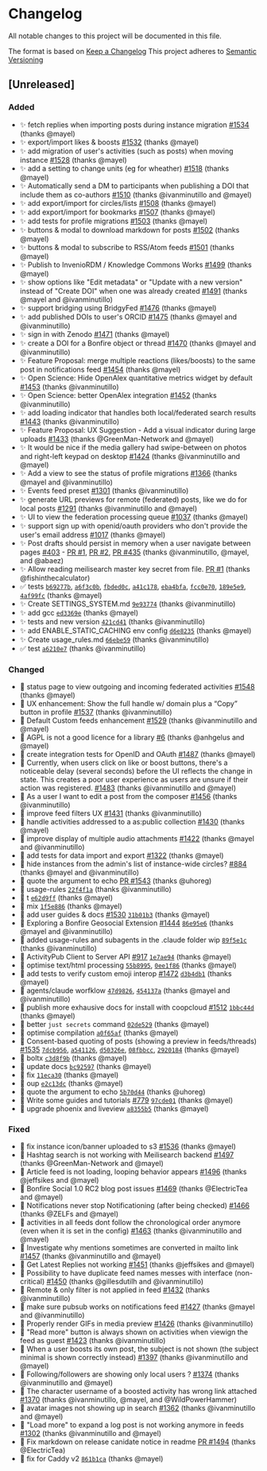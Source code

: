 # Changelog
All notable changes to this project will be documented in this file.

The format is based on [Keep a Changelog](https://keepachangelog.com/en/1.0.0/)
This project adheres to [Semantic Versioning](https://semver.org/spec/v2.0.0.html)

## [Unreleased]
### Added
- ✨ fetch replies when importing posts during instance migration [#1534](https://github.com/bonfire-networks/bonfire-app/issues/1534) (thanks @mayel)
- ✨ export/import likes & boosts [#1532](https://github.com/bonfire-networks/bonfire-app/issues/1532) (thanks @mayel)
- ✨ add migration of user's activities (such as posts) when moving instance [#1528](https://github.com/bonfire-networks/bonfire-app/issues/1528) (thanks @mayel)
- ✨ add a setting to change units (eg for wheather) [#1518](https://github.com/bonfire-networks/bonfire-app/issues/1518) (thanks @mayel)
- ✨ Automatically send a DM to participants when publishing a DOI that include them as co-authors [#1510](https://github.com/bonfire-networks/bonfire-app/issues/1510) (thanks @ivanminutillo and @mayel)
- ✨ add export/import for circles/lists [#1508](https://github.com/bonfire-networks/bonfire-app/issues/1508) (thanks @mayel)
- ✨ add export/import for bookmarks [#1507](https://github.com/bonfire-networks/bonfire-app/issues/1507) (thanks @mayel)
- ✨ add tests for profile migrations [#1503](https://github.com/bonfire-networks/bonfire-app/issues/1503) (thanks @mayel)
- ✨ buttons & modal to download markdown for posts [#1502](https://github.com/bonfire-networks/bonfire-app/issues/1502) (thanks @mayel)
- ✨ buttons & modal to subscribe to RSS/Atom feeds [#1501](https://github.com/bonfire-networks/bonfire-app/issues/1501) (thanks @mayel)
- ✨ Publish to InvenioRDM / Knowledge Commons Works [#1499](https://github.com/bonfire-networks/bonfire-app/issues/1499) (thanks @mayel)
- ✨ show options like "Edit metadata" or "Update with a new version" instead of "Create DOI" when one was already created [#1491](https://github.com/bonfire-networks/bonfire-app/issues/1491) (thanks @mayel and @ivanminutillo)
- ✨ support bridging using BridgyFed [#1476](https://github.com/bonfire-networks/bonfire-app/issues/1476) (thanks @mayel)
- ✨ add published DOIs to user's ORCID [#1475](https://github.com/bonfire-networks/bonfire-app/issues/1475) (thanks @mayel and @ivanminutillo)
- ✨ sign in with Zenodo [#1471](https://github.com/bonfire-networks/bonfire-app/issues/1471) (thanks @mayel)
- ✨ create a DOI for a Bonfire object or thread [#1470](https://github.com/bonfire-networks/bonfire-app/issues/1470) (thanks @mayel and @ivanminutillo)
- ✨ Feature Proposal: merge multiple reactions (likes/boosts) to the same post in notifications feed [#1454](https://github.com/bonfire-networks/bonfire-app/issues/1454) (thanks @mayel)
- ✨ Open Science: Hide OpenAlex quantitative metrics widget by default [#1453](https://github.com/bonfire-networks/bonfire-app/issues/1453) (thanks @ivanminutillo)
- ✨ Open Science: better OpenAlex integration [#1452](https://github.com/bonfire-networks/bonfire-app/issues/1452) (thanks @ivanminutillo)
- ✨ add loading indicator that handles both local/federated search results [#1443](https://github.com/bonfire-networks/bonfire-app/issues/1443) (thanks @ivanminutillo)
- ✨ Feature Proposal: UX Suggestion - Add a visual indicator during large uploads [#1433](https://github.com/bonfire-networks/bonfire-app/issues/1433) (thanks @GreenMan-Network and @mayel)
- ✨ It would be nice if the media gallery had swipe-between on photos and right-left keypad on desktop [#1424](https://github.com/bonfire-networks/bonfire-app/issues/1424) (thanks @ivanminutillo and @mayel)
- ✨ Add a view to see the status of profile migrations [#1366](https://github.com/bonfire-networks/bonfire-app/issues/1366) (thanks @mayel and @ivanminutillo)
- ✨ Events feed preset [#1301](https://github.com/bonfire-networks/bonfire-app/issues/1301) (thanks @ivanminutillo)
- ✨ generate URL previews for remote (federated) posts, like we do for local posts [#1291](https://github.com/bonfire-networks/bonfire-app/issues/1291) (thanks @ivanminutillo and @mayel)
- ✨ UI to view the federation processing queue [#1037](https://github.com/bonfire-networks/bonfire-app/issues/1037) (thanks @mayel)
- ✨ support sign up with openid/oauth providers who don't provide the user's email address [#1017](https://github.com/bonfire-networks/bonfire-app/issues/1017) (thanks @mayel)
- ✨ Post drafts should persist in memory when a user navigate between pages [#403](https://github.com/bonfire-networks/bonfire-app/issues/403) - [PR #1](https://github.com/bonfire-networks/bonfire-app/pull/1), [PR #2](https://github.com/bonfire-networks/bonfire-app/pull/2), [PR #435](https://github.com/bonfire-networks/bonfire-app/pull/435) (thanks @ivanminutillo, @mayel, and @abaez)
- ✨ Allow reading meilisearch master key secret from file. [PR #1](https://github.com/bonfire-networks/bonfire_search/pull/1) (thanks @fishinthecalculator)
- ✅ tests [`b69277b`](https://github.com/bonfire-networks/bonfire-app/commit/b69277bfed1bd0507a6917082632402fc722b4d1), [`a6f3c0b`](https://github.com/bonfire-networks/bonfire-app/commit/a6f3c0b0e701504dcf4f32672946a76d12db4866), [`fbded0c`](https://github.com/bonfire-networks/bonfire-app/commit/fbded0ce045012eb5076133a72e81821e854fe55), [`a41c178`](https://github.com/bonfire-networks/bonfire-app/commit/a41c17802c8157261cc5cb1198118bb352fe3570), [`eba4bfa`](https://github.com/bonfire-networks/activity_pub/commit/eba4bfa7d44f0bf258748be5980ad8b4cfd1542f), [`fcc0e70`](https://github.com/bonfire-networks/activity_pub/commit/fcc0e70f3c51c991f40efa706d70bb5d655525d0), [`189e5e9`](https://github.com/bonfire-networks/activity_pub/commit/189e5e9a0eb066e07278f67a69bcec13b1f33b7e), [`4af99fc`](https://github.com/bonfire-networks/activity_pub/commit/4af99fcc45ce25d5926fccd633d0da83cb8b996a) (thanks @mayel)
- ✨ Create SETTINGS_SYSTEM.md [`9e93774`](https://github.com/bonfire-networks/bonfire-app/commit/9e9377418bd86a91aed7be5b344fda010a880aef) (thanks @ivanminutillo)
- ✨ add gcc [`ed3369e`](https://github.com/bonfire-networks/bonfire-app/commit/ed3369e22e873482ac138ed3338671a964cf85b0) (thanks @mayel)
- ✨ tests and new version [`421cd41`](https://github.com/bonfire-networks/bonfire-app/commit/421cd41edc4e6dff9976324bc9e4cca19f77c9ff) (thanks @ivanminutillo)
- ✨ add ENABLE_STATIC_CACHING env config [`d6e8235`](https://github.com/bonfire-networks/bonfire-app/commit/d6e82357fdc8ae82ff4f096932e3ab841547288c) (thanks @mayel)
- ✨ Create usage_rules.md [`66ebe59`](https://github.com/bonfire-networks/activity_pub/commit/66ebe590fd657546814d5915de8c153b348e6466) (thanks @ivanminutillo)
- ✅ test [`a6210e7`](https://github.com/bonfire-networks/bonfire-app/commit/a6210e74621f80c8684b1ff878dcf0d67f6c44ef) (thanks @ivanminutillo)

### Changed
- 📝 status page to view outgoing and incoming federated activities [#1548](https://github.com/bonfire-networks/bonfire-app/issues/1548) (thanks @mayel)
- 💅 UX enhancement: Show the full handle w/ domain plus a “Copy” button in profile [#1537](https://github.com/bonfire-networks/bonfire-app/issues/1537) (thanks @ivanminutillo)
- 🚀 Default Custom feeds enhancement [#1529](https://github.com/bonfire-networks/bonfire-app/issues/1529) (thanks @ivanminutillo and @mayel)
- 📝 AGPL is not a good licence for a library [#6](https://github.com/bonfire-networks/activity_pub/issues/6) (thanks @anhgelus and @mayel)
- 🚀 create integration tests for OpenID and OAuth [#1487](https://github.com/bonfire-networks/bonfire-app/issues/1487) (thanks @mayel)
- 💅 Currently, when users click on like or boost buttons, there's a noticeable delay (several seconds) before the UI reflects the change in state. This creates a poor user experience as users are unsure if their action was registered. [#1483](https://github.com/bonfire-networks/bonfire-app/issues/1483) (thanks @ivanminutillo and @mayel)
- 📝 As a user I want to edit a post from the composer [#1456](https://github.com/bonfire-networks/bonfire-app/issues/1456) (thanks @ivanminutillo)
- 🚀 improve feed filters UX [#1431](https://github.com/bonfire-networks/bonfire-app/issues/1431) (thanks @ivanminutillo)
- 🚀 handle activities addressed to a as:public collection [#1430](https://github.com/bonfire-networks/bonfire-app/issues/1430) (thanks @mayel)
- 🚀 improve display of multiple audio attachments [#1422](https://github.com/bonfire-networks/bonfire-app/issues/1422) (thanks @mayel and @ivanminutillo)
- 🚀 add tests for data import and export [#1322](https://github.com/bonfire-networks/bonfire-app/issues/1322) (thanks @mayel)
- 📝 hide instances from the admin's list of instance-wide circles? [#884](https://github.com/bonfire-networks/bonfire-app/issues/884) (thanks @mayel and @ivanminutillo)
- 📝 quote the argument to echo [PR #1543](https://github.com/bonfire-networks/bonfire-app/pull/1543) (thanks @uhoreg)
- 📝 usage-rules [`22f4f1a`](https://github.com/bonfire-networks/activity_pub/commit/22f4f1aa845f3407ea3cd379e5534765b092f984) (thanks @ivanminutillo)
- 📝 t [`e62d9ff`](https://github.com/bonfire-networks/bonfire-app/commit/e62d9ff3f4245cedc9489160816b6474fb01a160) (thanks @mayel)
- 📝 mix [`1f5e886`](https://github.com/bonfire-networks/bonfire-app/commit/1f5e88684c9e3ec9fd83e61431cc40ad80aedd91) (thanks @mayel)
- 🚧 add user guides & docs [#1530](https://github.com/bonfire-networks/bonfire-app/issues/1530) [`31b01b3`](https://github.com/bonfire-networks/bonfire-app/commit/31b01b3baa4b10c718d66a9bb323c32b4bcf873f) (thanks @mayel)
- 🚧 Exploring a Bonfire Geosocial Extension [#1444](https://github.com/bonfire-networks/bonfire-app/issues/1444) [`86e95e6`](https://github.com/bonfire-networks/activity_pub/commit/86e95e6b2c6ab609a772791e7da1b6ab87cee382) (thanks @mayel and @ivanminutillo)
- 📝 added usage-rules and subagents in the .claude folder wip [`89f5e1c`](https://github.com/bonfire-networks/bonfire-app/commit/89f5e1c0b4a29f02881f145dc6d002ec877d6fd3) (thanks @ivanminutillo)
- 🚧 ActivityPub Client to Server API [#917](https://github.com/bonfire-networks/bonfire-app/issues/917) [`1e7ae94`](https://github.com/bonfire-networks/activity_pub/commit/1e7ae94704348a764fa57623cd347fce93a9a317) (thanks @mayel)
- 📝 optimise text/html processing [`55b8995`](https://github.com/bonfire-networks/bonfire-app/commit/55b89959c4f4f3e577db97ae19a924ce66911ecd), [`0ee1f86`](https://github.com/bonfire-networks/activity_pub/commit/0ee1f8644a03f41ee2dfcd813f9c8334c731874c) (thanks @mayel)
- 🚧 add tests to verify custom emoji interop [#1472](https://github.com/bonfire-networks/bonfire-app/issues/1472) [`d3b4db1`](https://github.com/bonfire-networks/activity_pub/commit/d3b4db1f33e899e40efbfe196e6a4c4615c2d14e) (thanks @mayel)
- 📝 agents/claude worfklow [`47d9826`](https://github.com/bonfire-networks/bonfire-app/commit/47d9826208c73cdf82d51fe0455230f8e29c97f1), [`454137a`](https://github.com/bonfire-networks/bonfire-app/commit/454137a5878a8ae1f135e8c727797535dfc6b331) (thanks @mayel and @ivanminutillo)
- 🚧 publish more exhausive docs for install with coopcloud [#1512](https://github.com/bonfire-networks/bonfire-app/issues/1512) [`1bbc44d`](https://github.com/bonfire-networks/bonfire-app/commit/1bbc44d498bf463da8f7e77c2be314250b04a06e) (thanks @mayel)
- 🚀 better `just secrets` command [`02de529`](https://github.com/bonfire-networks/bonfire-app/commit/02de529d1d2c8b3cc1f5e634445ba207dd61d6e8) (thanks @mayel)
- 📝 optimise compilation [`a0f65af`](https://github.com/bonfire-networks/bonfire-app/commit/a0f65af16fb85a5260cf2fdd949bbbcab789f96e) (thanks @mayel)
- 🚧 Consent-based quoting of posts (showing a preview in feeds/threads) [#1535](https://github.com/bonfire-networks/bonfire-app/issues/1535) [`7dcb956`](https://github.com/bonfire-networks/bonfire-app/commit/7dcb956dab7706e1bd027742bdc5deba2dc47fd6), [`a541126`](https://github.com/bonfire-networks/bonfire-app/commit/a54112638a289e3f37dc46a441bb2e3bd0c85175), [`d50326e`](https://github.com/bonfire-networks/activity_pub/commit/d50326e31280419127115c3f1650de64952310d2), [`08fbbcc`](https://github.com/bonfire-networks/activity_pub/commit/08fbbcc3f6bdef38d07027b428eddd6786fe37e9), [`2920184`](https://github.com/bonfire-networks/activity_pub/commit/292018452e415e679b8ae5cb8db1f3eae2f8fdb3) (thanks @mayel)
- 📝 boltx [`c3d8f9b`](https://github.com/bonfire-networks/bonfire-app/commit/c3d8f9b87ba0cfbbcbb160d5da6caff707b45951) (thanks @mayel)
- 🚀 update docs [`bc92597`](https://github.com/bonfire-networks/bonfire-app/commit/bc925979392bbc3e56ac94a106ac45799891e6c6) (thanks @mayel)
- 📝 fix [`11eca30`](https://github.com/bonfire-networks/activity_pub/commit/11eca307856b9673438fb89eaade9101a9107bc8) (thanks @mayel)
- 📝 oup [`e2c13dc`](https://github.com/bonfire-networks/bonfire-app/commit/e2c13dcfe46e5e2da19b50bbe54e9bf471ddc653) (thanks @mayel)
- 📝 quote the argument to echo [`5b70d44`](https://github.com/bonfire-networks/bonfire-app/commit/5b70d447fc8dfddd0ae90dc5a71f6c10e8f945b7) (thanks @uhoreg)
- 🚧 Write some guides and tutorials [#779](https://github.com/bonfire-networks/bonfire-app/issues/779) [`97cde01`](https://github.com/bonfire-networks/bonfire-app/commit/97cde01de6927d8294ae34aaa322775219a0345b) (thanks @mayel)
- 📝 upgrade phoenix and liveview [`a8355b5`](https://github.com/bonfire-networks/bonfire-app/commit/a8355b52b6bc6ef77dd6e61f6c8e0e1e954cfc62) (thanks @mayel)

### Fixed
- 🐛 fix instance icon/banner uploaded to s3 [#1536](https://github.com/bonfire-networks/bonfire-app/issues/1536) (thanks @mayel)
- 🐛 Hashtag search is not working with Meilisearch backend [#1497](https://github.com/bonfire-networks/bonfire-app/issues/1497) (thanks @GreenMan-Network and @mayel)
- 🐛 Article feed is not loading, looping behavior appears [#1496](https://github.com/bonfire-networks/bonfire-app/issues/1496) (thanks @jeffsikes and @mayel)
- 🐛 Bonfire Social 1.0 RC2 blog post issues [#1469](https://github.com/bonfire-networks/bonfire-app/issues/1469) (thanks @ElectricTea and @mayel)
- 🐛 Notifications never stop Notificationing (after being checked) [#1466](https://github.com/bonfire-networks/bonfire-app/issues/1466) (thanks @ZELFs and @mayel)
- 🐛 activities in all feeds dont follow the chronological order anymore (even when it is set in the config) [#1463](https://github.com/bonfire-networks/bonfire-app/issues/1463) (thanks @ivanminutillo and @mayel)
- 🐛 Investigate why mentions sometimes are converted in mailto link [#1457](https://github.com/bonfire-networks/bonfire-app/issues/1457) (thanks @ivanminutillo and @mayel)
- 🐛 Get Latest Replies not working [#1451](https://github.com/bonfire-networks/bonfire-app/issues/1451) (thanks @jeffsikes and @mayel)
- 🐛 Possibility to have duplicate feed names messes with interface (non-critical) [#1450](https://github.com/bonfire-networks/bonfire-app/issues/1450) (thanks @gillesdutilh and @ivanminutillo)
- 🐛 Remote & only filter is not applied in feed [#1432](https://github.com/bonfire-networks/bonfire-app/issues/1432) (thanks @ivanminutillo)
- 🐛 make sure pubsub works on notifications feed [#1427](https://github.com/bonfire-networks/bonfire-app/issues/1427) (thanks @mayel and @ivanminutillo)
- 🐛 Properly render GIFs in media preview [#1426](https://github.com/bonfire-networks/bonfire-app/issues/1426) (thanks @ivanminutillo)
- 🐛 "Read more" button is always shown on activities when viewign the feed as guest [#1423](https://github.com/bonfire-networks/bonfire-app/issues/1423) (thanks @ivanminutillo)
- 🐛 When a user boosts its own post, the subject is not shown (the subject minimal is shown correctly instead) [#1397](https://github.com/bonfire-networks/bonfire-app/issues/1397) (thanks @ivanminutillo and @mayel)
- 🐛 Following/followers are showing only local users ? [#1374](https://github.com/bonfire-networks/bonfire-app/issues/1374) (thanks @ivanminutillo and @mayel)
- 🐛 The character username of a boosted activity has wrong link attached [#1370](https://github.com/bonfire-networks/bonfire-app/issues/1370) (thanks @ivanminutillo, @mayel, and @WildPowerHammer)
- 🐛 avatar images not showing up in search [#1362](https://github.com/bonfire-networks/bonfire-app/issues/1362) (thanks @ivanminutillo and @mayel)
- 🐛 "Load more" to expand a log post is not working anymore in feeds [#1302](https://github.com/bonfire-networks/bonfire-app/issues/1302) (thanks @ivanminutillo and @mayel)
- 🐛 Fix markdown on release canidate notice in readme [PR #1494](https://github.com/bonfire-networks/bonfire-app/pull/1494) (thanks @ElectricTea)
- 🐛 fix for Caddy v2 [`861b1ca`](https://github.com/bonfire-networks/bonfire-app/commit/861b1ca6f5b2db54abfc2d989c25e576a6c9067b) (thanks @mayel)

